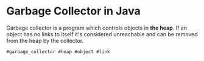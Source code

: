 # Garbage Collector in Java

Garbage collector is a program which controls objects in **the heap**. If an object has no links to itself it's considered unreachable and can be removed from the heap by the collector.

    #garbage_collector #heap #object #link

